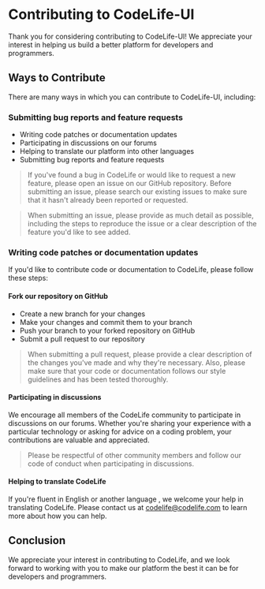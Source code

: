 # Contributing to CodeLife-UI
Thank you for considering contributing to CodeLife-UI! We appreciate your interest in helping us build a better platform for developers and programmers.

## Ways to Contribute
There are many ways in which you can contribute to CodeLife-UI, including:

### Submitting bug reports and feature requests
* Writing code patches or documentation updates
* Participating in discussions on our forums
* Helping to translate our platform into other languages
* Submitting bug reports and feature requests
> If you've found a bug in CodeLife or would like to request a new feature, please open an issue on our GitHub repository. Before submitting an issue, please search our existing issues to make sure that it hasn't already been reported or requested.

> When submitting an issue, please provide as much detail as possible, including the steps to reproduce the issue or a clear description of the feature you'd like to see added.

### Writing code patches or documentation updates
If you'd like to contribute code or documentation to CodeLife, please follow these steps:

#### Fork our repository on GitHub
* Create a new branch for your changes
* Make your changes and commit them to your branch
* Push your branch to your forked repository on GitHub
* Submit a pull request to our repository
> When submitting a pull request, please provide a clear description of the changes you've made and why they're necessary. Also, please make sure that your code or documentation follows our style guidelines and has been tested thoroughly.

#### Participating in discussions
We encourage all members of the CodeLife community to participate in discussions on our forums. Whether you're sharing your experience with a particular technology or asking for advice on a coding problem, your contributions are valuable and appreciated.

> Please be respectful of other community members and follow our code of conduct when participating in discussions.

#### Helping to translate CodeLife 
If you're fluent in English or another language , we welcome your help in translating CodeLife. Please contact us at codelife@codelife.com to learn more about how you can help.

## Conclusion
We appreciate your interest in contributing to CodeLife, and we look forward to working with you to make our platform the best it can be for developers and programmers.
